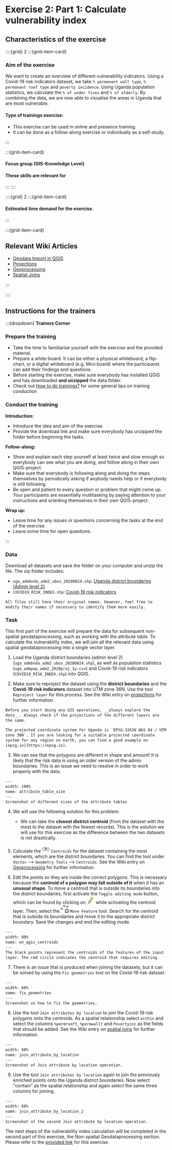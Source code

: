 # Exercise 2: Part 1: Calculate vulnerability index

## Characteristics of the exercise

::::{grid} 2
:::{grid-item-card}

### Aim of the exercise
We want to create an overview of different vulnerability indicators. Using a Covid-19 risk indicators dataset, we take `% permanent wall type`, `% permanent roof type` and `poverty incidence`. Using Uganda population statistics, we calculate the `% of under fives` and `% of elderly`. By combining the data, we are now able to visualise the areas in Uganda that are most vulnerable.

#### Type of trainings exercise:

- This exercise can be used in online and presence training. 
- It can be done as a follow-along exercise or individually as a self-study.

:::

:::{grid-item-card}

#### Focus group (GIS-Knowledge Level)


#### These skills are relevant for 


:::
::::

::::{grid} 2
:::{grid-item-card}

#### Estimated time demand for the exercise.

 

:::

:::{grid-item-card}

## Relevant Wiki Articles

* [Geodata Import in QGIS](https://giscience.github.io/gis-training-resource-center/content/Wiki/en_qgis_import_geodata_wiki.html)
* [Projections](https://giscience.github.io/gis-training-resource-center/content/Wiki/en_qgis_projections_wiki.html)
* [Geoprocessing](https://giscience.github.io/gis-training-resource-center/content/Wiki/en_qgis_geoprocessing_wiki.html)
* [Spatial Joins](https://giscience.github.io/gis-training-resource-center/content/Wiki/en_qgis_spatial_joins_wiki.html)

:::

::::

## Instructions for the trainers

:::{dropdown} __Trainers Corner__ 

### Prepare the training

- Take the time to familiarise yourself with the exercise and the provided material.
- Prepare a white-board. It can be either a physical whiteboard, a flip-chart, or a digital whiteboard (e.g. Miro board) where the participants can add their findings and questions. 
- Before starting the exercise, make sure everybody has installed QGIS and has downloaded __and unzipped__ the data folder.
- Check out [How to do trainings?](https://giscience.github.io/gis-training-resource-center/content/Trainers_corner/en_how_to_training.html#how-to-do-trainings) for some general tips on training conduction

### Conduct the training

__Introduction:__

- Introduce the idea and aim of the exercise.
- Provide the download link and make sure everybody has unzipped the folder before beginning the tasks.

__Follow-along:__

- Show and explain each step yourself at least twice and slow enough so everybody can see what you are doing, and follow along in their own QGIS-project. 
- Make sure that everybody is following along and doing the steps themselves by periodically asking if anybody needs help or if everybody is still following.  
- Be open and patient to every question or problem that might come up. Your participants are essentially multitasking by paying attention to your instructions and orienting themselves in their own QGIS-project.

__Wrap up:__

- Leave time for any issues or questions concerning the tasks at the end of the exercise.
- Leave some time for open questions. 

:::


### Data
Download all datasets and save the folder on your computer and unzip the file. The zip folder includes:
- `uga_admbnda_adm2_ubos_20200824.shp`: [Uganda district boundaries (Admin level 2)](https://data.humdata.org/dataset/cod-ab-uga)
- `COVID19_RISK_INDEX.shp`: [Covid-19 risk indicators](https://data.humdata.org/dataset/covid19_risk_index)


```{Hint}
All files still have their original names. However, feel free to modify their names if necessary to identify them more easily.
```

### Task
This first part of the exercise will prepare the data for subsequent non-spatial geodataprocessing, such as working with the attribute table. To calculate the vulnerability index, we will join all the relevant data using spatial geodataprocessing into a single vector layer.

1. Load the Uganda district boundaries (admin level 2) (`uga_admbnda_adm2_ubos_20200824.shp`), as well as population statistics (`uga_admpop_adm2_2020proj_1y.csv`) and Covid-19 risk indicators (`COVID19_RISK_INDEX.shp`) into QGIS.

2. Make sure to reproject the dataset using the __district boundaries__ and the __Covid-19 risk indicators__ dataset into UTM zone 36N. Use the tool `Reproject layer` for this process. See the Wiki entry on [projections](https://giscience.github.io/gis-training-resource-center/content/Wiki/en_qgis_projections_wiki.html) for further information.

```{Attention}
Before you start doing any GIS operations, __always explore the data__. Always check if the projections of the different layers are the same.
```

```{Hint}
The projected coordinate system for Uganda is `EPSG:32636 WGS 84 / UTM zone 36N`. If you are looking for a suitable projected coordinate system for any region on earth, you can find a good example on [epsg.io](https://epsg.io).
```

3. We can see that the polygons are different in shape and amount! It is likely that the risk data is using an older version of the admin boundaries. This is an issue we need to resolve in order to work properly with the data.

```{figure} /fig/en_ex3_1_attribute_table_size.png
---
width: 100%
name: attribute_table_size
---
Screenshot of different sizes of the attribute tables
```

4. We will use the following solution for this problem:
    - We can take the __closest district centroid__ (from the dataset with the most to the dataset with the fewest records). This is the solution we will use for this exercise as the difference between the two datasets is not drastically.

5. Calculate the ![](/fig/mAlgorithmCentroids.png) `Centroids` for the dataset containing the most elements, which are the district boundaries. You can find the tool under `Vector` --> `Geometry Tools` --> `Centroids`. See the Wiki entry on [Geoprocessing](https://giscience.github.io/gis-training-resource-center/content/Wiki/en_qgis_geoprocessing_wiki.html) for further information.

6. Edit the points so they are inside the correct polygons. This is necessary because the __centroid of a polygon may fall outside of it__ when it has an __unusual shape__. To move a centroid that is outside its boundaries into the district boundaries, first activate the `Toggle editing mode` button, which can be found by clicking on ![](/fig/mActionToggleEditing.png) while activating the centroid layer. Then, select the ![](/fig/mActionMoveFeaturePoint.png) `Move Feature` tool. Search for the centroid that is outside its boundaries and move it to the appropriate district boundary. Save the changes and end the editing mode.

```{figure} /fig/en_centroids_screenshot_red.png
---
width: 80%
name: en_qgis_centroids
---
The black points represent the centroids of the features of the input layer. The red circle indicates the centroid that requires editing.
```

7. There is an issue that is produced when joining the datasets, but it can be solved by using the `Fix geometries` tool on the Covid-19 risk dataset.

```{figure} /fig/en_ex3_1_fix_geometries.PNG
---
width: 60%
name: fix_geometries
---
Screenshot on how to fix the geometries.
```

8. Use the tool `Join attributes by location` to join the Covid-19 risk polygons onto the centroids. As a spatial relationship select `within` and select the columns `%permrooft`, `%permwallt` and `Povertyinc` as the fields that should be added. See the Wiki entry on [spatial joins](https://giscience.github.io/gis-training-resource-center/content/Wiki/en_qgis_spatial_joins_wiki.html) for further information.

```{figure} /fig/en_ex3_1_join_attribute_location_1.PNG
---
width: 60%
name: join_attribute_by_location
---
Screenshot of Join attribute by location operation.
```

9. Use the tool `Join attributes by location` again to join the previously enriched points onto the Uganda district boundaries. Now select "contain" as the spatial relationship and again select the same three columns for joining.

```{figure} /fig/en_ex3_1_join_attribute_location_2.PNG
---
width: 60%
name: join_attribute_by_location_2
---
Screenshot of the second Join attribute by location operation.
```

The next steps of the vulnerability index calculation will be completed in the second part of this exercise, the Non-spatial Geodataprocessing section. Please refer to the [provided link](/content/Modul_5/en_qgis_non_spatial_tools_ex2.md) for this exercise.